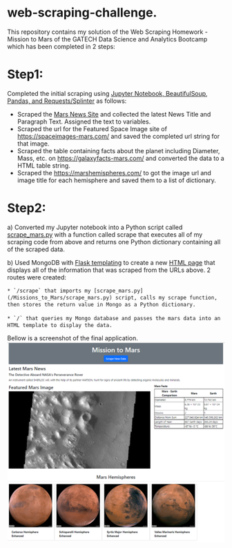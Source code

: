 # web-scraping-challenge.

This repository contains my solution of the Web Scraping Homework  - Mission to Mars of the GATECH Data Science and Analytics Bootcamp which has been completed in 2 steps:

# Step1:

Completed the initial scraping using [Jupyter Notebook, BeautifulSoup, Pandas, and Requests/Splinter](/Missions_to_Mars/mission_to_mars.ipynb) as follows:
* Scraped the [Mars News Site](https://redplanetscience.com/) and collected the latest News Title and Paragraph Text. Assigned the text to variables.
* Scraped the url for the Featured Space Image site of https://spaceimages-mars.com/ and saved the completed url string for that image.
* Scraped the table containing facts about the planet including Diameter, Mass, etc. on https://galaxyfacts-mars.com/ and converted the data to a HTML table string.
* Scraped the https://marshemispheres.com/ to got the image url and image title for each hemisphere and saved them to a list of dictionary.

# Step2:

a) Converted my Jupyter notebook into a Python script called [scrape_mars.py](/Missions_to_Mars/scrape_mars.py) with a function called scrape that executes all of my scraping code from above and returns one Python dictionary containing all of the scraped data.

b) Used MongoDB with [Flask templating](/Missions_to_Mars/app.py) to create a new [HTML page](/Missions_to_Mars/templates/index.html) that displays all of the information that was scraped from the URLs above. 2 routes were created:

	* `/scrape` that imports my [scrape_mars.py](/Missions_to_Mars/scrape_mars.py) script, calls my scrape function, then stores the return value in Mongo as a Python dictionary.

	* `/` that queries my Mongo database and passes the mars data into an HTML template to display the data.

Bellow is a screenshot of the final application.
![Final App Screenshot](/Missions_to_Mars/Final_App_Screenshot.PNG)
